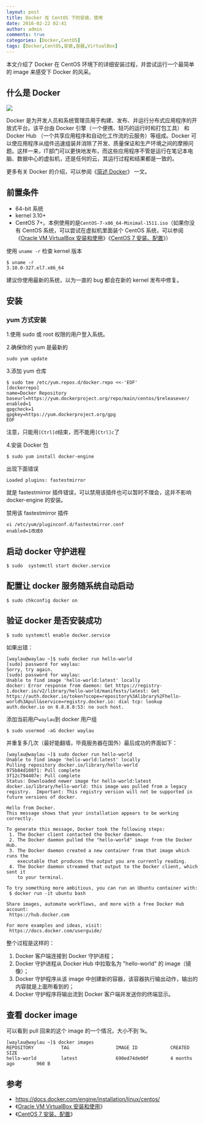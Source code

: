```yaml
---
layout: post
title: Docker 在 CentOS 下的安装、使用
date: 2016-02-22 02:41
author: admin
comments: true
categories: [Docker,CentOS]
tags: [Docker,CentOS,安装,容器,VirtualBox]
---
```

本文介绍了 Docker 在 CentOS 环境下的详细安装过程，并尝试运行一个最简单的 image 来感受下 Docker 的风采。

<!-- more -->

## 什么是 Docker

![](https://docs.docker.com/dist/assets/images/logo.png)

Docker 是为开发人员和系统管理员用于构建、发布、并运行分布式应用程序的开放式平台。该平台由 Docker 引擎（一个便携、轻巧的运行时和打包工具） 和 Docker Hub （一个共享应用程序和自动化工作流的云服务）等组成。Docker 可以使应用程序从组件迅速组装并消除了开发、质量保证和生产环境之间的摩擦问题。这样一来，IT部门可以更快地发布，而这些应用程序不管是运行在笔记本电脑、数据中心的虚拟机，还是任何的云，其运行过程和结果都是一致的。

更多有关 Docker 的介绍，可以参阅《[简述 Docker](http://waylau.com/ahout-docker/)》 一文。

## 前置条件

* 64-bit 系统
* kernel 3.10+
* CentOS 7+。本例使用的是`CentOS-7-x86_64-Minimal-1511.iso`（如果你没有 CentOS 系统，可以尝试在虚拟机里面装个 CentOS 系统，可以参阅《[Oracle VM VirtualBox 安装和使用](http://waylau.com/about-oracle-vm-virtualbox/)》《[CentOS 7 安装、配置](http://waylau.com/centos-7-installation-and-configuration/)》）

使用 `uname -r` 检查 kernel 版本

    $ uname -r
    3.10.0-327.el7.x86_64

建议你使用最新的系统，以为一直的 bug 都会在新的 kernel 发布中修复。

## 安装

### yum 方式安装

1.使用 sudo 或 root 权限的用户登入系统。

2.确保你的 yum  是最新的

    sudo yum update
    
3.添加 yum 仓库

    $ sudo tee /etc/yum.repos.d/docker.repo <<-'EOF'
    [dockerrepo]
    name=Docker Repository
    baseurl=https://yum.dockerproject.org/repo/main/centos/$releasever/
    enabled=1
    gpgcheck=1
    gpgkey=https://yum.dockerproject.org/gpg
    EOF

注意，只能用`[Ctrl]d`结束，而不能用`[Ctrl]c`了

4.安装 Docker 包

    $ sudo yum install docker-engine


出现下面错误

    Loaded plugins: fastestmirror
    
就是 fastestmirror 插件错误，可以禁用该插件也可以暂时不理会，这并不影响 docker-engine 的安装。

禁用该 fastestmirror 插件

    vi /etc/yum/pluginconf.d/fastestmirror.conf
    enabled=1改成0


## 启动 docker 守护进程

    $ sudo  systemctl start docker.service

## 配置让 docker 服务随系统自动启动

    $ sudo chkconfig docker on

## 验证 docker 是否安装成功

    $ sudo systemctl enable docker.service
    
如果出错：

    [waylau@waylau ~]$ sudo docker run hello-world
    [sudo] password for waylau:
    Sorry, try again.
    [sudo] password for waylau:
    Unable to find image 'hello-world:latest' locally
    docker: Error response from daemon: Get https://registry-1.docker.io/v2/library/hello-world/manifests/latest: Get https://auth.docker.io/token?scope=repository%3Alibrary%2Fhello-world%3Apull&service=registry.docker.io: dial tcp: lookup auth.docker.io on 8.8.8.8:53: no such host.
    
添加当前用户`waylau`到 docker 用户组

    $ sudo usermod -aG docker waylau

并重复多几次（最好能翻墙，毕竟服务器在国外）最后成功的界面如下：

    [waylau@waylau ~]$ sudo docker run hello-world
    Unable to find image 'hello-world:latest' locally
    Pulling repository docker.io/library/hello-world
    975b84d108f1: Pull complete
    3f12c794407e: Pull complete
    Status: Downloaded newer image for hello-world:latest
    docker.io/library/hello-world: this image was pulled from a legacy registry.  Important: This registry version will not be supported in future versions of docker.
    
    Hello from Docker.
    This message shows that your installation appears to be working correctly.
    
    To generate this message, Docker took the following steps:
     1. The Docker client contacted the Docker daemon.
     2. The Docker daemon pulled the "hello-world" image from the Docker Hub.
     3. The Docker daemon created a new container from that image which runs the
        executable that produces the output you are currently reading.
     4. The Docker daemon streamed that output to the Docker client, which sent it
        to your terminal.
    
    To try something more ambitious, you can run an Ubuntu container with:
     $ docker run -it ubuntu bash
    
    Share images, automate workflows, and more with a free Docker Hub account:
     https://hub.docker.com
    
    For more examples and ideas, visit:
     https://docs.docker.com/userguide/

整个过程是这样的：

1. Docker 客户端连接到 Docker 守护进程；
2. Docker 守护进程从 Docker Hub 中拉取名为 "hello-world" 的 image（镜像）；
3. Docker 守护程序从该 image 中创建新的容器，该容器执行输出动作，输出的内容就是上面所看到的；
4. Docker 守护程序将输出流到 Docker 客户端并发送你的终端显示。

## 查看 docker image

可以看到 pull 回来的这个 image 的一个情况，大小不到 1k。

    [waylau@waylau ~]$ docker images
    REPOSITORY          TAG                 IMAGE ID            CREATED             SIZE
    hello-world         latest              690ed74de00f        4 months ago        960 B

## 参考

* <https://docs.docker.com/engine/installation/linux/centos/>
* 《[Oracle VM VirtualBox 安装和使用](http://waylau.com/about-oracle-vm-virtualbox/)》
* 《[CentOS 7 安装、配置](http://waylau.com/centos-7-installation-and-configuration/)》